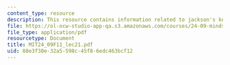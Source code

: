 ```yaml
---
content_type: resource
description: This resource contains information related to jackson's knowledge argument.
file: https://ol-ocw-studio-app-qa.s3.amazonaws.com/courses/24-09-minds-and-machines-fall-2011/88e3f30e32a5598c45f86edc463bcf12_MIT24_09F11_lec21.pdf
file_type: application/pdf
resourcetype: Document
title: MIT24_09F11_lec21.pdf
uid: 88e3f30e-32a5-598c-45f8-6edc463bcf12
---
```

